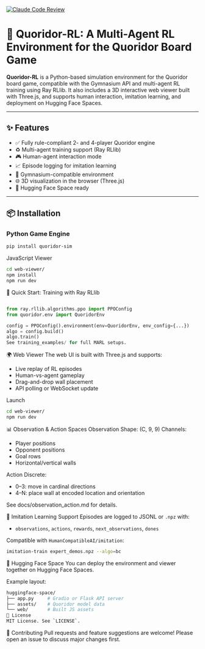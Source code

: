 [![Claude Code Review](https://github.com/chrisjcc/quoridor/actions/workflows/claude-code-review.yml/badge.svg)](https://github.com/chrisjcc/quoridor/actions/workflows/claude-code-review.yml)

# 🧠 Quoridor-RL: A Multi-Agent RL Environment for the Quoridor Board Game

**Quoridor-RL** is a Python-based simulation environment for the Quoridor board game, compatible with the Gymnasium API and multi-agent RL training using Ray RLlib. It also includes a 3D interactive web viewer built with Three.js, and supports human interaction, imitation learning, and deployment on Hugging Face Spaces.

---

## ✨ Features

- ✅ Fully rule-compliant 2- and 4-player Quoridor engine
- ♻️ Multi-agent training support (Ray RLlib)
- 🎮 Human-agent interaction mode
- 📈 Episode logging for imitation learning
- 🧠 Gymnasium-compatible environment
- 🌐 3D visualization in the browser (Three.js)
- 🚀 Hugging Face Space ready

---

## 📦 Installation

### Python Game Engine

```bash
pip install quoridor-sim
```

JavaScript Viewer
```bash
cd web-viewer/
npm install
npm run dev
```

🧪 Quick Start: Training with Ray RLlib
```python

from ray.rllib.algorithms.ppo import PPOConfig
from quoridor.env import QuoridorEnv

config = PPOConfig().environment(env=QuoridorEnv, env_config={...})
algo = config.build()
algo.train()
See training_examples/ for full MARL setups.
```

🌍 Web Viewer
The web UI is built with Three.js and supports:
- Live replay of RL episodes
- Human-vs-agent gameplay
- Drag-and-drop wall placement
- API polling or WebSocket update

Launch
```bash
cd web-viewer/
npm run dev
```

📊 Observation & Action Spaces
Observation
Shape: (C, 9, 9)
Channels:
- Player positions
- Opponent positions
- Goal rows
- Horizontal/vertical walls

Action
Discrete:
- 0–3: move in cardinal directions
- 4–N: place wall at encoded location and orientation

See docs/observation_action.md for details.

🧠 Imitation Learning Support
Episodes are logged to JSONL or `.npz` with:
- `observations`, `actions`, `rewards`, `next_observations`, `dones`

Compatible with `HumanCompatibleAI/imitation`:

```bash
imitation-train expert_demos.npz --algo=bc
```

🚀 Hugging Face Space
You can deploy the environment and viewer together on Hugging Face Spaces.

Example layout:

```bash
huggingface-space/
├── app.py     # Gradio or Flask API server
├── assets/    # Quoridor model data
└── web/       # Built JS assets
📜 License
MIT License. See `LICENSE`.
```

🤝 Contributing
Pull requests and feature suggestions are welcome! Please open an issue to discuss major changes first.

